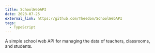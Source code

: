 ```yaml
---
title: SchoolWebAPI
date: 2023-07-25
external_link: https://github.com/Theedon/SchoolWebAPI
tags:
  - TypeScript
---
```


A simple school web API for managing the data of teachers, classrooms, and students.

<!--more-->
